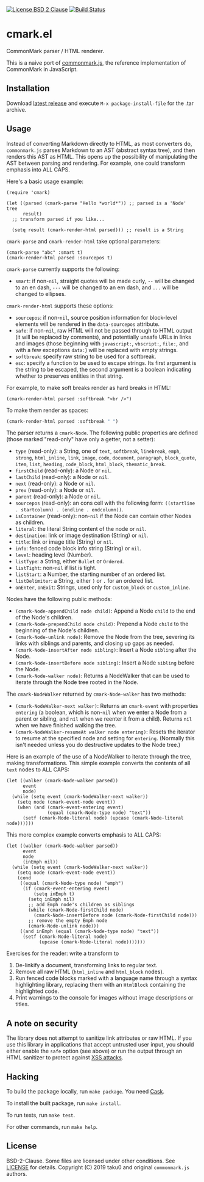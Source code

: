 [![License BSD 2 Clause][badge-license]][LICENSE]
[![Build Status][badge-travis]][travis]

# cmark.el

CommonMark parser / HTML renderer.

This is a naive port of [commonmark.js][], the reference implementation of
CommonMark in JavaScript.

## Installation

Download [latest release][releases] and execute `M-x package-install-file` for
the .tar archive.

## Usage

Instead of converting Markdown directly to HTML, as most converters
do, `commonmark.js` parses Markdown to an AST (abstract syntax tree),
and then renders this AST as HTML.  This opens up the possibility of
manipulating the AST between parsing and rendering.  For example, one
could transform emphasis into ALL CAPS.

Here's a basic usage example:

``` elisp
(require 'cmark)

(let ((parsed (cmark-parse "Hello *world*")) ;; parsed is a 'Node' tree
      result)
  ;; transform parsed if you like...

  (setq result (cmark-render-html parsed))) ;; result is a String
```

`cmark-parse` and `cmark-render-html` take optional parameters:

``` elisp
(cmark-parse "abc" :smart t)
(cmark-render-html parsed :sourcepos t)
```

`cmark-parse` currently supports the following:

- `smart`:  if non-`nil`, straight quotes will be made curly, `--` will
  be changed to an en dash, `---` will be changed to an em dash, and
  `...` will be changed to ellipses.

`cmark-render-html` supports these options:

- `sourcepos`:  if non-`nil`, source position information for block-level
  elements will be rendered in the `data-sourcepos` attribute.
- `safe`: if non-`nil`, raw HTML will not be passed through to HTML
  output (it will be replaced by comments), and potentially unsafe
  URLs in links and images (those beginning with `javascript:`,
  `vbscript:`, `file:`, and with a few exceptions `data:`) will
  be replaced with empty strings.
- `softbreak`: specify raw string to be used for a softbreak.
- `esc`: specify a function to be used to escape strings.  Its
  first argument is the string to be escaped, the second argument
  is a boolean indicating whether to preserves entities in that
  string.

For example, to make soft breaks render as hard breaks in HTML:

``` elisp
(cmark-render-html parsed :softbreak "<br />")
```

To make them render as spaces:

``` js
(cmark-render-html parsed :softbreak " ")
```

The parser returns a `cmark-Node`.  The following public properties are defined
(those marked "read-only" have only a getter, not a setter):

- `type` (read-only):  a String, one of
  `text`, `softbreak`, `linebreak`, `emph`, `strong`,
  `html_inline`, `link`, `image`, `code`, `document`, `paragraph`,
  `block_quote`, `item`, `list`, `heading`, `code_block`,
  `html_block`, `thematic_break`.
- `firstChild` (read-only):  a Node or `nil`.
- `lastChild` (read-only): a Node or `nil`.
- `next` (read-only): a Node or `nil`.
- `prev` (read-only): a Node or `nil`.
- `parent` (read-only): a Node or `nil`.
- `sourcepos` (read-only): an cons cell with the following form:
  `((startline . startcolumn) . (endline . endcolumn))`.
- `isContainer` (read-only): non-`nil` if the Node can contain other
   Nodes as children.
- `literal`: the literal String content of the node or `nil`.
- `destination`: link or image destination (String) or `nil`.
- `title`: link or image title (String) or `nil`.
- `info`: fenced code block info string (String) or `nil`.
- `level`: heading level (Number).
- `listType`: a String, either `Bullet` or `Ordered`.
- `listTight`: non-`nil` if list is tight.
- `listStart`: a Number, the starting number of an ordered list.
- `listDelimiter`: a String, either `)` or `.` for an ordered list.
- `onEnter`, `onExit`: Strings, used only for `custom_block` or
  `custom_inline`.

Nodes have the following public methods:

- `(cmark-Node-appendChild node child)`:  Append a Node `child` to the end of
  the Node's children.
- `(cmark-Node-prependChild node child)`:  Prepend a Node `child` to the
  beginning of the Node's children.
- `(cmark-Node-unlink node)`:  Remove the Node from the tree, severing its links
  with siblings and parents, and closing up gaps as needed.
- `(cmark-Node-insertAfter node sibling)`: Insert a Node `sibling` after the
  Node.
- `(cmark-Node-insertBefore node sibling)`: Insert a Node `sibling` before the
  Node.
- `(cmark-Node-walker node)`: Returns a NodeWalker that can be used to iterate
  through the Node tree rooted in the Node.

The `cmark-NodeWalker` returned by `cmark-Node-walker` has two methods:

- `(cmark-NodeWalker-next walker)`: Returns an `cmark-event` with properties
  `entering` (a boolean, which is non-`nil` when we enter a Node from a parent
  or sibling, and `nil` when we reenter it from a child).  Returns `nil` when
  we have finished walking the tree.
- `(cmark-NodeWalker-resumeAt walker node entering)`: Resets the iterator to
  resume at the specified node and setting for `entering`.  (Normally this isn't
  needed unless you do destructive updates to the Node tree.)

Here is an example of the use of a NodeWalker to iterate through
the tree, making transformations.  This simple example converts
the contents of all `text` nodes to ALL CAPS:

``` elisp
(let ((walker (cmark-Node-walker parsed))
      event
      node)
  (while (setq event (cmark-NodeWalker-next walker))
    (setq node (cmark-event-node event))
    (when (and (cmark-event-entering event)
               (equal (cmark-Node-type node) "text"))
      (setf (cmark-Node-literal node) (upcase (cmark-Node-literal node))))))
```

This more complex example converts emphasis to ALL CAPS:

``` elisp
(let ((walker (cmark-Node-walker parsed))
      event
      node
      (inEmph nil))
  (while (setq event (cmark-NodeWalker-next walker))
    (setq node (cmark-event-node event))
    (cond
     ((equal (cmark-Node-type node) "emph")
      (if (cmark-event-entering event)
          (setq inEmph t)
        (setq inEmph nil)
        ;; add Emph node's children as siblings
        (while (cmark-Node-firstChild node)
          (cmark-Node-insertBefore node (cmark-Node-firstChild node)))
        ;; remove the empty Emph node
        (cmark-Node-unlink node)))
     ((and inEmph (equal (cmark-Node-type node) "text"))
      (setf (cmark-Node-literal node)
            (upcase (cmark-Node-literal node)))))))
```

Exercises for the reader:  write a transform to

1. De-linkify a document, transforming links to regular text.
2. Remove all raw HTML (`html_inline` and `html_block` nodes).
3. Run fenced code blocks marked with a language name through
   a syntax highlighting library, replacing them with an `HtmlBlock`
   containing the highlighted code.
4. Print warnings to the console for images without image
   descriptions or titles.

## A note on security

The library does not attempt to sanitize link attributes or
raw HTML.  If you use this library in applications that accept
untrusted user input, you should either enable the `safe` option
(see above) or run the output through an HTML sanitizer to protect against
[XSS attacks](http://en.wikipedia.org/wiki/Cross-site_scripting).

## Hacking

To build the package locally, run `make package`. You need [Cask][].

To install the built package, run `make install`.

To run tests, run `make test`.

For other commands, run `make help`.

## License

BSD-2-Clause. Some files are licensed under other conditions.
See [LICENSE][] for details. Copyright (C) 2019 taku0 and original
`commonmark.js` authors.

[badge-license]: https://img.shields.io/badge/license-BSD--2--Clause-green.svg
[badge-travis]: https://travis-ci.org/taku0/cmark.png?branch=master
[travis]: https://travis-ci.org/taku0/cmark
[LICENSE]: ./LICENSE
[commonmark.js]: https://github.com/commonmark/commonmark.js/
[releases]: https://github.com/taku0/cmark/releases
[Cask]: https://github.com/cask/cask
